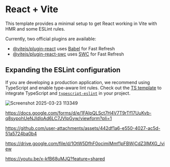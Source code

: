 # React + Vite

This template provides a minimal setup to get React working in Vite with HMR and some ESLint rules.

Currently, two official plugins are available:

- [@vitejs/plugin-react](https://github.com/vitejs/vite-plugin-react/blob/main/packages/plugin-react/README.md) uses [Babel](https://babeljs.io/) for Fast Refresh
- [@vitejs/plugin-react-swc](https://github.com/vitejs/vite-plugin-react-swc) uses [SWC](https://swc.rs/) for Fast Refresh

## Expanding the ESLint configuration

If you are developing a production application, we recommend using TypeScript and enable type-aware lint rules. Check out the [TS template](https://github.com/vitejs/vite/tree/main/packages/create-vite/template-react-ts) to integrate TypeScript and [`typescript-eslint`](https://typescript-eslint.io) in your project.


![Screenshot 2025-03-23 113349](https://github.com/user-attachments/assets/3d62e6ac-9cc0-449a-a954-7d6ebf70423e)

https://docs.google.com/forms/d/e/1FAIpQLSct7H4V7T9rTf17UuKvb-q8sypohUeNJIdloAd6LC7JVIpGyw/viewform?pli=1


https://github.com/user-attachments/assets/442df1a6-e550-4027-ac5d-51a5724ba0b4

https://drive.google.com/file/d/1OtW5DfhF0ocimiMmf1pFBWjCdZ3lMXG_/view


https://youtu.be/x-kfB68uMJQ?feature=shared

